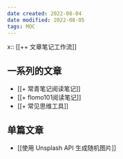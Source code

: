 ```yaml
---
date created: 2022-08-04
date modified: 2022-08-05
tags: MOC
---
```


x:: [[++ 文章笔记工作流]]

## 一系列的文章

- [[+ 常青笔记阅读笔记]]
- [[+ flomo101阅读笔记]]
- [[+ 常见思维工具]]

## 单篇文章
- [[使用 Unsplash API 生成随机图片]]